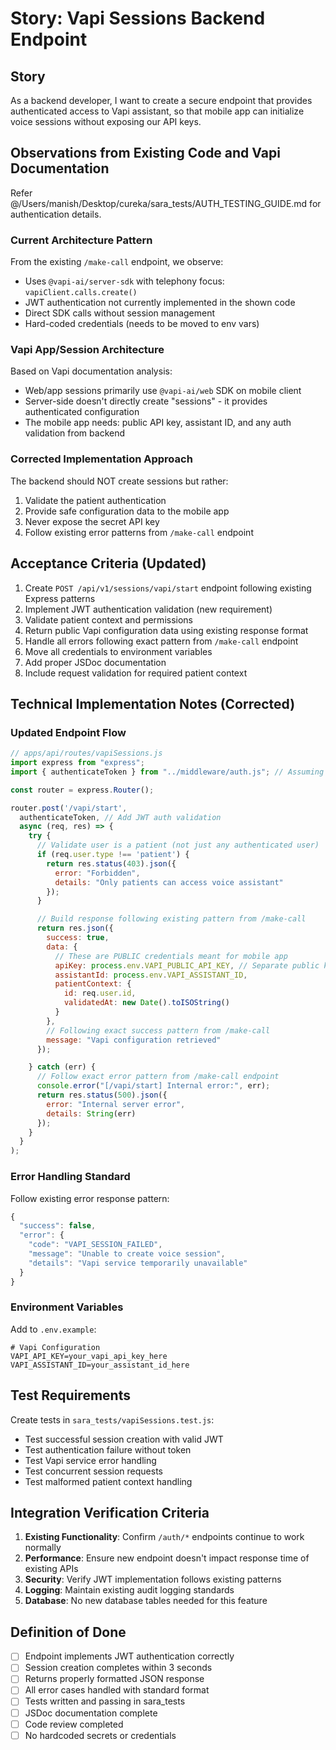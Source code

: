 # Story: Vapi Sessions Backend Endpoint

## Story
As a backend developer,
I want to create a secure endpoint that provides authenticated access to Vapi assistant,
so that mobile app can initialize voice sessions without exposing our API keys.

## Observations from Existing Code and Vapi Documentation
Refer @/Users/manish/Desktop/cureka/sara_tests/AUTH_TESTING_GUIDE.md for authentication details.
### Current Architecture Pattern
From the existing `/make-call` endpoint, we observe:
- Uses `@vapi-ai/server-sdk` with telephony focus: `vapiClient.calls.create()`
- JWT authentication not currently implemented in the shown code
- Direct SDK calls without session management
- Hard-coded credentials (needs to be moved to env vars)

### Vapi App/Session Architecture
Based on Vapi documentation analysis:
- Web/app sessions primarily use `@vapi-ai/web` SDK on mobile client
- Server-side doesn't directly create "sessions" - it provides authenticated configuration
- The mobile app needs: public API key, assistant ID, and any auth validation from backend

### Corrected Implementation Approach
The backend should NOT create sessions but rather:
1. Validate the patient authentication
2. Provide safe configuration data to the mobile app
3. Never expose the secret API key
4. Follow existing error patterns from `/make-call` endpoint

## Acceptance Criteria (Updated)
1. Create `POST /api/v1/sessions/vapi/start` endpoint following existing Express patterns
2. Implement JWT authentication validation (new requirement)
3. Validate patient context and permissions
4. Return public Vapi configuration data using existing response format
5. Handle all errors following exact pattern from `/make-call` endpoint
6. Move all credentials to environment variables
7. Add proper JSDoc documentation
8. Include request validation for required patient context

## Technical Implementation Notes (Corrected)

### Updated Endpoint Flow
```javascript
// apps/api/routes/vapiSessions.js
import express from "express";
import { authenticateToken } from "../middleware/auth.js"; // Assuming JWT middleware exists

const router = express.Router();

router.post('/vapi/start',
  authenticateToken, // Add JWT auth validation
  async (req, res) => {
    try {
      // Validate user is a patient (not just any authenticated user)
      if (req.user.type !== 'patient') {
        return res.status(403).json({
          error: "Forbidden",
          details: "Only patients can access voice assistant"
        });
      }

      // Build response following existing pattern from /make-call
      return res.json({
        success: true,
        data: {
          // These are PUBLIC credentials meant for mobile app
          apiKey: process.env.VAPI_PUBLIC_API_KEY, // Separate public key for clients
          assistantId: process.env.VAPI_ASSISTANT_ID,
          patientContext: {
            id: req.user.id,
            validatedAt: new Date().toISOString()
          }
        },
        // Following exact success pattern from /make-call
        message: "Vapi configuration retrieved"
      });

    } catch (err) {
      // Follow exact error pattern from /make-call endpoint
      console.error("[/vapi/start] Internal error:", err);
      return res.status(500).json({
        error: "Internal server error",
        details: String(err)
      });
    }
  }
);
```

### Error Handling Standard
Follow existing error response pattern:
```javascript
{
  "success": false,
  "error": {
    "code": "VAPI_SESSION_FAILED",
    "message": "Unable to create voice session",
    "details": "Vapi service temporarily unavailable"
  }
}
```

### Environment Variables
Add to `.env.example`:
```
# Vapi Configuration
VAPI_API_KEY=your_vapi_api_key_here
VAPI_ASSISTANT_ID=your_assistant_id_here
```

## Test Requirements
Create tests in `sara_tests/vapiSessions.test.js`:
- Test successful session creation with valid JWT
- Test authentication failure without token
- Test Vapi service error handling
- Test concurrent session requests
- Test malformed patient context handling

## Integration Verification Criteria
1. **Existing Functionality**: Confirm `/auth/*` endpoints continue to work normally
2. **Performance**: Ensure new endpoint doesn't impact response time of existing APIs
3. **Security**: Verify JWT implementation follows existing patterns
4. **Logging**: Maintain existing audit logging standards
5. **Database**: No new database tables needed for this feature

## Definition of Done
- [ ] Endpoint implements JWT authentication correctly
- [ ] Session creation completes within 3 seconds
- [ ] Returns properly formatted JSON response
- [ ] All error cases handled with standard format
- [ ] Tests written and passing in sara_tests
- [ ] JSDoc documentation complete
- [ ] Code review completed
- [ ] No hardcoded secrets or credentials